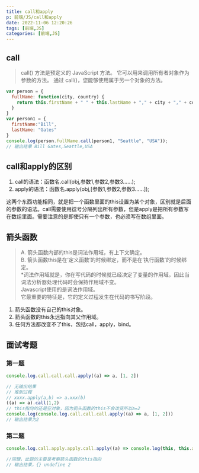```yaml
---
title: call和apply
p: 前端/JS/call和apply
date: 2022-11-06 12:20:26
tags: [前端,JS]
categories: [前端,JS]
---
```


## call

> call() 方法是预定义的 JavaScript 方法。
它可以用来调用所有者对象作为参数的方法。
通过 call()，您能够使用属于另一个对象的方法。

```js
var person = {
  fullName: function(city, country) {
    return this.firstName + " " + this.lastName + "," + city + "," + country;
  }
}
var person1 = {
  firstName:"Bill",
  lastName: "Gates"
}
console.log(person.fullName.call(person1, "Seattle", "USA"));
// 输出结果 Bill Gates,Seattle,USA
```

## call和apply的区别

1. call的语法：函数名.call(obj,参数1,参数2,参数3……);
2. apply的语法：函数名.apply(obj,[参数1,参数2,参数3……]);

这两个东西功能相同，就是把一个函数里面的this设置为某个对象，区别就是后面的参数的语法。call需要使用逗号分隔列出所有参数，但是apply是把所有参数写在数组里面。需要注意的是即使只有一个参数，也必须写在数组里面。

## 箭头函数

> A. 箭头函数内部的this是词法作用域，有上下文确定。<br/>
B. 箭头函数this是在‘定义函数’的时候绑定，而不是在‘执行函数’的时候绑定。<br/>
*词法作用域就是，你在写代码的时候就已经决定了变量的作用域，因此当词法分析器处理代码时会保持作用域不变。 <br/>
Javascript使用的是词法作用域。<br/>
它最重要的特征是，它的定义过程发生在代码的书写阶段。

1. 箭头函数没有自己的this对象。
2. 箭头函数的this永远指向其父作用域。
3. 任何方法都改变不了this，包括call，apply，bind。

## 面试考题

### 第一题

```js
console.log.call.call.call.apply((a) => a, [1, 2])

// 无输出结果
// 推到过程
// xxxx.apply(a,b) => a.xxx(b)
((a) => a).call(1,2)
// this指向的还是空对象，因为箭头函数的this不会改变所以a=2
console.log(console.log.call.call.call.apply((a) => a, [1, 2]))
// 输出结果为2
```

### 第二题

```js
console.log.call.apply.apply.call.apply((a) => console.log(this, this.a, a), [{ a: 1 }, 2])

//同理，此题的主要是考察箭头函数的this指向
// 输出结果，{} undefine 2
```